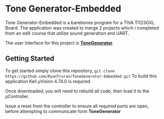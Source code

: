 
# Tone Generator-Embedded

Tone Generator-Embedded is a barebones program for a TIVA TI123GXL Board.  The application was created to merge 2 projects which i completed from an edX course that utilize sound generation and UART.

The user Interface for this project is  **[ToneGenerator](https://github.com/RyanTruran/ToneGenerator)**. 


## Getting Started

To get started simply clone this repository, 
```git clone https://github.com/RyanTruran/ToneGenerator-Embedded.git```
To build this application Keil μVision 4.74.0 is required. 

Once downloaded, you will need to rebuild all code, then load it to the μController.

Issue a reset from the controller to ensure all required ports are open, before attempting to communicate form **ToneGenerator**
<!--stackedit_data:
eyJoaXN0b3J5IjpbMTM0MDg0MDE2OSwtNzYyMjI2NTczLC0xNT
c1NTMwMDM0LDczMDk5ODExNl19
-->